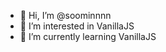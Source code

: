 - 👋 Hi, I’m @soominnnn
- 👀 I’m interested in VanillaJS
- 🌱 I’m currently learning VanillaJS


<!---
soominnnn/soominnnn is a ✨ special ✨ repository because its `README.md` (this file) appears on your GitHub profile.
You can click the Preview link to take a look at your changes.
--->
